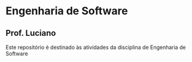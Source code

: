 # Engenharia de Software
## Prof. Luciano
Este repositório é destinado às atividades da disciplina de Engenharia de Software